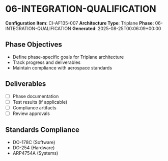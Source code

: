 # 06-INTEGRATION-QUALIFICATION

**Configuration Item**: CI-AF135-007
**Architecture Type**: Triplane
**Phase**: 06-INTEGRATION-QUALIFICATION
**Generated**: 2025-08-25T00:06:09+00:00

## Phase Objectives
- Define phase-specific goals for Triplane architecture
- Track progress and deliverables
- Maintain compliance with aerospace standards

## Deliverables
- [ ] Phase documentation
- [ ] Test results (if applicable)
- [ ] Compliance artifacts
- [ ] Review approvals

## Standards Compliance
- DO-178C (Software)
- DO-254 (Hardware)
- ARP4754A (Systems)
